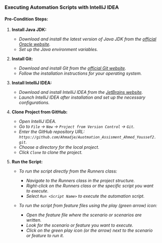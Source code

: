 

### **Executing Automation Scripts with IntelliJ IDEA**

#### **Pre-Condition Steps:**

1. **Install Java JDK:**

    - *Download and install the latest version of Java JDK from the [official Oracle website](https://www.oracle.com/java/technologies/javase-jdk15-downloads.html).*
    - *Set up the Java environment variables.*

2. **Install Git:**

    - *Download and install Git from the [official Git website](https://git-scm.com/downloads).*
    - *Follow the installation instructions for your operating system.*

3. **Install IntelliJ IDEA:**

    - *Download and install IntelliJ IDEA from the [JetBrains website](https://www.jetbrains.com/idea/download/).*
    - *Launch IntelliJ IDEA after installation and set up the necessary configurations.*

4. **Clone Project from GitHub:**

    - *Open IntelliJ IDEA.*
    - *Go to `File` -> `New` -> `Project from Version Control` -> `Git`.*
    - *Enter the GitHub repository URL: `https://github.com/Ahmadje/Auotmation_Assisment_Ahmed_Youssef2.git`.*
    - *Choose a directory for the local project.*
    - *Click `Clone` to clone the project.*

5. **Run the Script:**

    - *To run the script directly from the Runners class:*
        - *Navigate to the Runners class in the project structure.*
        - *Right-click on the Runners class or the specific script you want to execute.*
        - *Select `Run <Script Name>` to execute the automation script.*

    - *To run the script from feature files using the play (green arrow) icon:*
        - *Open the feature file where the scenario or scenarios are written.*
        - *Look for the scenario or feature you want to execute.*
        - *Click on the green play icon (or the arrow) next to the scenario or feature to run it.*
